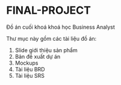 # FINAL-PROJECT
Đồ án cuối khoá khoá học Business Analyst

Thư mục này gồm các tài liệu đồ án:
1. Slide giới thiệu sản phẩm
2. Bản đề xuất dự án
3. Mockups
4. Tài liệu BRD
5. Tài liệu SRS
